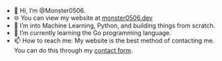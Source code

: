 - 👋 Hi, I’m @Monster0506.
- 🌐 You can view my website at [monster0506.dev](https://monster0506.dev/)
- 👀 I’m into Machine Learning, Python, and building things from scratch.
- 🌱 I’m currently learning the Go programming language.
- 📫 How to reach me: My website is the best method of contacting me. You can do this through my [contact form](https://monster0506.dev/contact).

<!-- - 💞️ I’m looking to collaborate on my [factBook project](https://github.com/monster0506/factBook) -->
